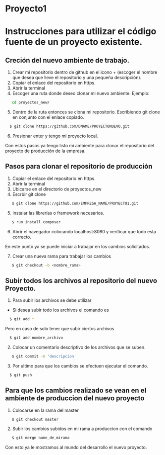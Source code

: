 # Proyecto1

# Instrucciones para utilizar el código fuente de un proyecto existente. 

## Creción del nuevo ambiente de trabajo.
 
  1. Crear mi repositorio dentro de github en el icono + (escoger el nombre que desea que lleve el repositorio y una pequeña descripción).
  2. Copiar el enlace del repositorio en https.
  3. Abrir la terminal 
  4. Escoger una ruta donde deseo clonar mi nuevo ambiente. Ejemplo:
  ```bash
     cd proyectos_new/
   ```
   5. Dentro de la ruta entonces se clona mi repositorio. Escribiendo git clone en conjunto con el enlace copiado. 
   ```bash
     $ git clone https://github.com/DNAME/PROYECTONUEVO.git
   ```
   6. Presionar enter y tengo mi proyecto local.
   
   Con estos pasos ya tengo listo mi ambiente para clonar el repositorio del proyecto de producción de la empresa. 

## Pasos para clonar el repositorio de producción

  1. Copiar el enlace del repositorio en https.
  2. Abrir la terminal 
  3. Ubicarse en el directorio de proyectos_new
  4. Escrbir git clone 
  ```bash
     $ git clone https://github.com/EMPRESA_NAME/PROYECTO1.git
  ```
  5. Instalar las librerías o framework necesarios.
  ```bash
     $ run install composer
  ```
  6. Abrir el navegador colocando localhost:8080 y verificar que todo esta correcto. 
  
  En este punto ya se puede iniciar a trabajar en los cambios solicitados. 
  
  7. Crear una nueva rama para trabajar los cambios
  ```bash
     $ git checkout -b <nombre_rama>
  ```
  
  
 ## Subir todos los archivos al repositorio del nuevo Proyecto.
  
   1. Para subir los archivos se debe utilizar 
  -  Si desea subir todo los archivos el comando es
   ```bash
     $ git add *   
  ```
   Pero en caso de solo tener que subir ciertos archivos 
   ```bash
     $ git add nombre_archivo 
  ```
  2. Colocar un comentario descriptivo de los archivos que se suben. 
  ```bash
     $ git commit -m 'descripcion'
  ```
  3. Por ultimo para que los cambios se efectuen ejecutar el comando. 
   ```bash
     $ git push 
  ```
  ##  Para que los cambios realizado se vean en el ambiente de produccion del nuevo proyecto 
  
  1. Colocarse en la rama del master 
  ```bash
     $ git checkout master
  ```
  2. Subir los cambios subidos en mi rama a produccion con el comando 
  ```bash
     $ git merge name_de_mirama
  ```
  Con esto ya le mostramos al mundo del desarrollo el nuevo proyecto. 
